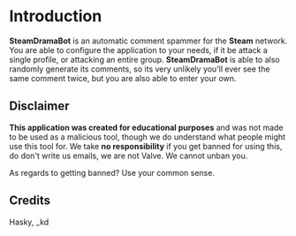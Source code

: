 <h1>Introduction</h1>

<b>SteamDramaBot</b> is an automatic comment spammer for the <b>Steam</b> network. You are able to configure the application to
your needs, if it be attack a single profile, or attacking an entire group. <b>SteamDramaBot</b> is able to also randomly generate
its comments, so its very unlikely you'll ever see the same comment twice, but you are also able to enter your own.

<h2> Disclaimer </h2>

<b>This application was created for educational purposes</b> and was not made to be used as a malicious tool, though we do understand
what people might use this tool for. 
We take <b>no responsibility</b> if you get banned for using this, do don't write us emails, we are not Valve. We cannot unban you.

As regards to getting banned? Use your common sense.

<h2> Credits </h2>

Hasky,
_kd
